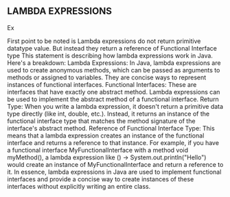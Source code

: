 ## LAMBDA EXPRESSIONS


Ex

First point to be noted is Lambda expressions do not return primitive datatype value. But instead they return a reference of Functional Interface type
This statement is describing how lambda expressions work in Java. Here's a breakdown:
Lambda Expressions: In Java, lambda expressions are used to create anonymous methods, which can be passed as arguments to methods or assigned to variables. They are concise ways to represent instances of functional interfaces.
Functional Interfaces: These are interfaces that have exactly one abstract method. Lambda expressions can be used to implement the abstract method of a functional interface.
Return Type: When you write a lambda expression, it doesn't return a primitive data type directly (like int, double, etc.). Instead, it returns an instance of the functional interface type that matches the method signature of the interface's abstract method.
Reference of Functional Interface Type: This means that a lambda expression creates an instance of the functional interface and returns a reference to that instance. For example, if you have a functional interface MyFunctionalInterface with a method void myMethod(), a lambda expression like () -> System.out.println("Hello") would create an instance of MyFunctionalInterface and return a reference to it.
In essence, lambda expressions in Java are used to implement functional interfaces and provide a concise way to create instances of these interfaces without explicitly writing an entire class.